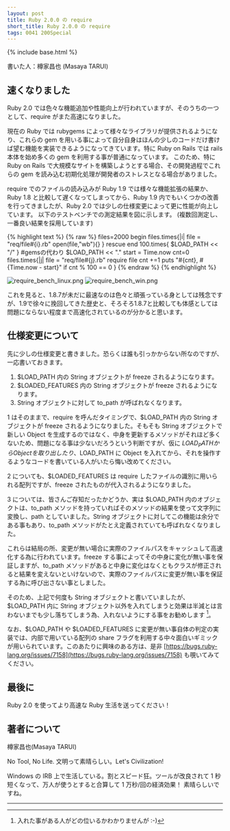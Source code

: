 ```yaml
---
layout: post
title: Ruby 2.0.0 の require
short_title: Ruby 2.0.0 の require
tags: 0041 200Special
---
```

{% include base.html %}


書いた人：樽家昌也 (Masaya TARUI)

## 速くなりました

Ruby 2.0 では色々な機能追加や性能向上が行われていますが、そのうちの一つとして、require がまた高速になりました。

現在の Ruby では rubygems によって様々なライブラリが提供されるようになり、これらの gem を用いる事によって自分自身はほんの少しのコードだけ書けば望む機能を実装できるようになってきています。特に Ruby on Rails では rails 本体を始め多くの gem を利用する事が普通になっています。
このため、特に Ruby on Rails で大規模なサイトを構築しようとする場合、その開発過程でこれらの gem を読み込む初期化処理が開発者のストレスとなる場合がありました。

require でのファイルの読み込みが Ruby 1.9 では様々な機能拡張の結果か、Ruby 1.8 と比較して遅くなってしまってから、Ruby 1.9 内でもいくつかの改善を行ってきましたが、Ruby 2.0 では少しの仕様変更によって更に性能が向上しています。
以下のテストベンチでの測定結果を図に示します。
(複数回測定し、一番良い結果を採用しています)

{% highlight text %}
{% raw %}
files=2000
begin
    files.times{|i|
        file = "req/file#{i}.rb"
        open(file,"wb"){}
    }
rescue
end
100.times{ $LOAD_PATH << "/" } #gemsの代わり
$LOAD_PATH << "."
start = Time.now
cnt=0
files.times{|j|
    file = "req/file#{j}.rb"
    require file
    cnt +=1
    puts "#{cnt}, #{Time.now - start}" if cnt % 100 == 0
}
{% endraw %}
{% endhighlight %}

![require_bench_linux.png]({{site.baseurl}}/images/0041-200Special-require/require_bench_linux.png)
![require_bench_win.png]({{site.baseurl}}/images/0041-200Special-require/require_bench_win.png)

これを見ると、1.8.7が未だに最速なのは色々と頑張っている身としては残念ですが、1.9で徐々に挽回してきた歴史と、そろそろ1.8.7と比較しても体感としては問題にならない程度まで高速化されているのが分かると思います。

## 仕様変更について

先に少しの仕様変更と書きました。恐らくは誰も引っかからない所なのですが、一応書いておきます。

1. $LOAD_PATH 内の String オブジェクトが freeze されるようになります。
1. $LOADED_FEATURES 内の String オブジェクトが freeze されるようになります。
1. String オブジェクトに対して to_path が呼ばれなくなります。


1 はそのままで、require を呼んだタイミングで、$LOAD_PATH 内の String オブジェクトが freeze されるようになりました。そもそも String オブジェクトで新しい Object を生成するのではなく、中身を更新するメソッドがそれほど多くないため、問題になる事は少ないだろうという判断ですが、仮に $LOAD_PATH から Object を取り出したり、$LOAD_PATH に Object を入れてから、それを操作するようなコードを書いている人がいたら悔い改めてください。

2 についても、$LOADED_FEATURES は require したファイルの識別に用いられる配列ですが、freeze されたものが代入されるようになりました。

3 については、皆さんご存知だったかどうか、実は $LOAD_PATH 内のオブジェクトは、to_path メソッドを持っていればそのメソッドの結果を使って文字列に変換し、path としていました。String オブジェクトに対してこの機能は余分である事もあり、to_path メソッドがたとえ定義されていても呼ばれなくなりました。

これらは結局の所、変更が無い場合に実際のファイルパスをキャッシュして高速化する為に行われています。freeze する事によってその中身に変化が無い事を保証しますが、to_path メソッドがあると中身に変化はなくともクラスが修正されると結果を変えないといけないので、実際のファイルパスに変更が無い事を保証する為に呼び出さない事としました。

そのため、上記で何度も String オブジェクトと書いていましたが、$LOAD_PATH 内に String オブジェクト以外を入れてしまうと効果は半減とは言わないまでも少し落ちてしまう為、入れないようにする事をお勧めします [^1]。

なお、$LOAD_PATH や $LOADED_FEATURES に変更が無い事自体の判定の実装では、内部で用いている配列の share フラグを利用する中々面白いギミックが用いられています。このあたりに興味のある方は、是非 [https://bugs.ruby-lang.org/issues/7158](https://bugs.ruby-lang.org/issues/7158) も覗いてみてください。

## 最後に

Ruby 2.0 を使ってより高速な Ruby 生活を送ってください！

## 著者について

樽家昌也(Masaya TARUI)

No Tool, No Life. 文明って素晴らしい。Let's Civilization!

Windows の IRB 上で生活している。割とスピード狂。ツールが改良されて 1 秒短くなって、万人が使うとすると合算して 1 万秒/回の経済効果！ 素晴らしいですね。

----

[^1]: 入れた事がある人がどの位いるかわかりませんが :-)
